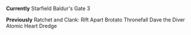 
**Currently**
Starfield
Baldur's Gate 3


**Previously**
Ratchet and Clank: Rift Apart
Brotato
Thronefall
Dave the Diver
Atomic Heart
Dredge
